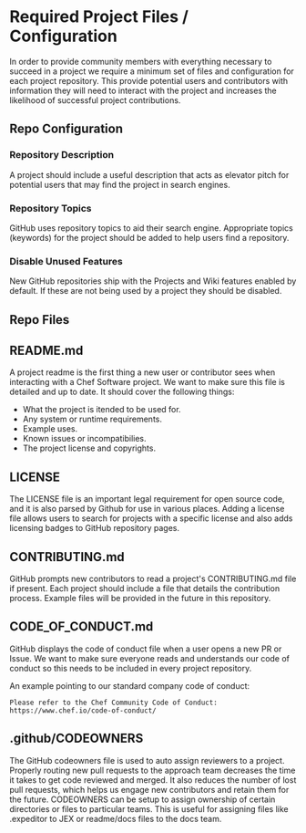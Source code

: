 # Required Project Files / Configuration

In order to provide community members with everything necessary to succeed in a project we require a minimum set of files and configuration for each project repository. This provide potential users and contributors with information they will need to interact with the project and increases the likelihood of successful project contributions.

## Repo Configuration

### Repository Description

A project should include a useful description that acts as elevator pitch for potential users that may find the project in search engines.

### Repository Topics

GitHub uses repository topics to aid their search engine. Appropriate topics (keywords) for the project should be added to help users find a repository.

### Disable Unused Features

New GitHub repositories ship with the Projects and Wiki features enabled by default. If these are not being used by a project they should be disabled.

## Repo Files

## README.md

A project readme is the first thing a new user or contributor sees when interacting with a Chef Software project. We want to make sure this file is detailed and up to date. It should cover the following things:

  - What the project is itended to be used for.
  - Any system or runtime requirements.
  - Example uses.
  - Known issues or incompatibilies.
  - The project license and copyrights.

## LICENSE

The LICENSE file is an important legal requirement for open source code, and it is also parsed by Github for use in various places. Adding a license file allows users to search for projects with a specific license and also adds licensing badges to GitHub repository pages.

## CONTRIBUTING.md

GitHub prompts new contributors to read a project's CONTRIBUTING.md file if present. Each project should include a file that details the contribution process. Example files will be provided in the future in this repository.

## CODE_OF_CONDUCT.md

GitHub displays the code of conduct file when a user opens a new PR or Issue. We want to make sure everyone reads and understands our code of conduct so this needs to be included in every project repository.

An example pointing to our standard company code of conduct:

```
Please refer to the Chef Community Code of Conduct:
https://www.chef.io/code-of-conduct/
```

## .github/CODEOWNERS

The GitHub codeowners file is used to auto assign reviewers to a project. Properly routing new pull requests to the approach team decreases the time it takes to get code reviewed and merged. It also reduces the number of lost pull requests, which helps us engage new contributors and retain them for the future. CODEOWNERS can be setup to assign ownership of certain directories or files to particular teams. This is useful for assigning files like .expeditor to JEX or readme/docs files to the docs team.
